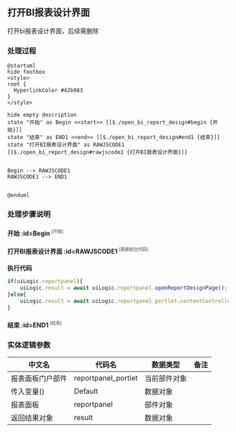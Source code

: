 ## 打开BI报表设计界面 <!-- {docsify-ignore-all} -->

   打开bi报表设计界面，后续需删除

### 处理过程

```plantuml
@startuml
hide footbox
<style>
root {
  HyperlinkColor #42b983
}
</style>

hide empty description
state "开始" as Begin <<start>> [[$./open_bi_report_design#begin {开始}]]
state "结束" as END1 <<end>> [[$./open_bi_report_design#end1 {结束}]]
state "打开BI报表设计界面" as RAWJSCODE1  [[$./open_bi_report_design#rawjscode1 {打开BI报表设计界面}]]


Begin --> RAWJSCODE1
RAWJSCODE1 --> END1


@enduml
```


### 处理步骤说明

#### 开始 :id=Begin<sup class="footnote-symbol"> <font color=gray size=1>[开始]</font></sup>




#### 打开BI报表设计界面 :id=RAWJSCODE1<sup class="footnote-symbol"> <font color=gray size=1>[直接前台代码]</font></sup>



<p class="panel-title"><b>执行代码</b></p>

```javascript
if(uiLogic.reportpanel){
    uiLogic.result = await uiLogic.reportpanel.openReportDesignPage();
}else{
    uiLogic.result = await uiLogic.reportpanel_portlet.contentController.openReportDesignPage();
}

```

#### 结束 :id=END1<sup class="footnote-symbol"> <font color=gray size=1>[结束]</font></sup>






### 实体逻辑参数

|    中文名   |    代码名    |  数据类型      |备注 |
| --------| --------| --------  | --------   |
|报表面板门户部件|reportpanel_portlet|当前部件对象||
|传入变量(<i class="fa fa-check"/></i>)|Default|数据对象||
|报表面板|reportpanel|部件对象||
|返回结果对象|result|数据对象||
